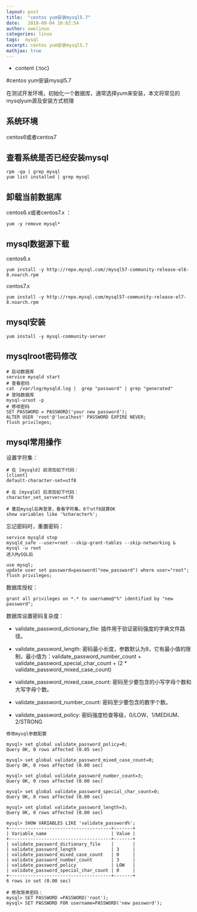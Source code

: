 ```yaml
---
layout: post
title:  "centos yum安装mysql5.7"
date:   2018-09-04 16:02:54
author: owelinux
categories: linux 
tags:  mysql  
excerpt: centos yum安装mysql5.7
mathjax: true
---
```


* content
{:toc}

#centos yum安装mysql5.7

在测试开发环境，初始化一个数据库，通常选择yum来安装，本文将常见的mysqlyum源及安装方式梳理

## 系统环境
centos6或者centos7

## 查看系统是否已经安装mysql

```
rpm -qa | grep mysql
yum list installed | grep mysql
```
## 卸载当前数据库
centos6.x或者centos7.x ：
```
yum -y remove mysql*
```

## mysql数据源下载
centos6.x
```
yum install -y http://repo.mysql.com//mysql57-community-release-el6-8.noarch.rpm
```
centos7.x
```
yum install -y http://repo.mysql.com/mysql57-community-release-el7-8.noarch.rpm
```

## mysql安装
```
yum install -y mysql-community-server
```

## mysqlroot密码修改
```
# 启动数据库
service mysqld start
# 查看密码
cat  /var/log/mysqld.log |  grep "password" | grep "generated" 
# 登陆数据库
mysql-uroot -p
# 修改密码
SET PASSWORD = PASSWORD('your new password');
ALTER USER 'root'@'localhost' PASSWORD EXPIRE NEVER;
flush privileges;
```

## mysql常用操作

设置字符集：
```
# 在 [mysqld] 前添加如下代码：
[client]
default-character-set=utf8

# 在 [mysqld] 后添加如下代码：
character_set_server=utf8

# 重启mysql后再登录，看看字符集，6个utf8就算OK
show variables like '%character%';
```

忘记密码时，重置密码：
```
service mysqld stop
mysqld_safe --user=root --skip-grant-tables --skip-networking &
mysql -u root
进入MySQL后

use mysql;
update user set password=password("new_password") where user="root"; 
flush privileges;
```

数据库授权：
```
grant all privileges on *.* to uaername@"%" identified by "new password";
```

数据库设置密码复杂度：

* validate_password_dictionary_file: 插件用于验证密码强度的字典文件路径。

* validate_password_length: 密码最小长度，参数默认为8，它有最小值的限制，最小值为：validate_password_number_count + validate_password_special_char_count + (2 * validate_password_mixed_case_count)

* validate_password_mixed_case_count: 密码至少要包含的小写字母个数和大写字母个数。

* validate_password_number_count: 密码至少要包含的数字个数。

* validate_password_policy: 密码强度检查等级，0/LOW、1/MEDIUM、2/STRONG

```
修改mysql参数配置

mysql> set global validate_password_policy=0;
Query OK, 0 rows affected (0.05 sec)

mysql> set global validate_password_mixed_case_count=0;
Query OK, 0 rows affected (0.00 sec)
 
mysql> set global validate_password_number_count=3;
Query OK, 0 rows affected (0.00 sec)
 
mysql> set global validate_password_special_char_count=0;
Query OK, 0 rows affected (0.00 sec)
 
mysql> set global validate_password_length=3;
Query OK, 0 rows affected (0.00 sec)
 
mysql> SHOW VARIABLES LIKE 'validate_password%';
+--------------------------------------+-------+
| Variable_name                        | Value |
+--------------------------------------+-------+
| validate_password_dictionary_file    |       |
| validate_password_length             | 3     |
| validate_password_mixed_case_count   | 0     |
| validate_password_number_count       | 3     |
| validate_password_policy             | LOW   |
| validate_password_special_char_count | 0     |
+--------------------------------------+-------+
6 rows in set (0.00 sec)

# 修改简单密码：
mysql> SET PASSWORD =PASSWORD('root');
mysql> SET PASSWORD FOR username=PASSWORD('new password');
```
